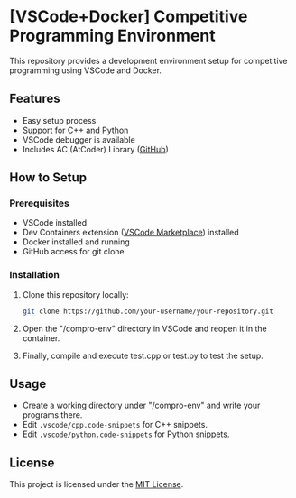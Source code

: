 # [VSCode+Docker] Competitive Programming Environment

This repository provides a development environment setup for competitive programming using VSCode and Docker.

## Features

- Easy setup process
- Support for C++ and Python
- VSCode debugger is available
- Includes AC (AtCoder) Library ([GitHub](https://github.com/atcoder/ac-library))

## How to Setup

### Prerequisites

- VSCode installed
- Dev Containers extension ([VSCode Marketplace](https://marketplace.visualstudio.com/items?itemName=ms-vscode-remote.remote-containers)) installed
- Docker installed and running
- GitHub access for git clone

### Installation

1. Clone this repository locally:

    ```bash
    git clone https://github.com/your-username/your-repository.git
    ```

2. Open the "/compro-env" directory in VSCode and reopen it in the container.

3. Finally, compile and execute test.cpp or test.py to test the setup.

## Usage

- Create a working directory under "/compro-env" and write your programs there.
- Edit `.vscode/cpp.code-snippets` for C++ snippets.
- Edit `.vscode/python.code-snippets` for Python snippets.

## License

This project is licensed under the [MIT License](LICENSE).
